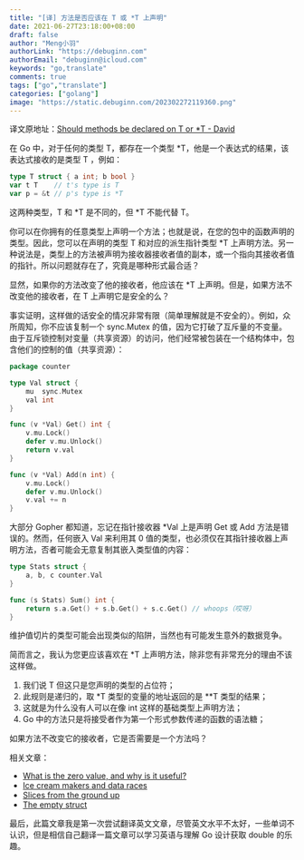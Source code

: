 ```yaml
---
title: "[译] 方法是否应该在 T 或 *T 上声明"
date: 2021-06-27T23:18:00+08:00
draft: false
author: "Meng小羽"
authorLink: "https://debuginn.com"
authorEmail: "debuginn@icloud.com"
keywords: "go,translate"
comments: true
tags: ["go","translate"]
categories: ["golang"]
image: "https://static.debuginn.com/202302272119360.png"
---
```


译文原地址：[Should methods be declared on T or *T - David](https://dave.cheney.net/2016/03/19/should-methods-be-declared-on-t-or-t)

在 Go 中，对于任何的类型 T，都存在一个类型 *T，他是一个表达式的结果，该表达式接收的是类型 T ，例如：

```go
type T struct { a int; b bool } 
var t T    // t's type is T 
var p = &t // p's type is *T
```

这两种类型，T 和 *T 是不同的，但 *T 不能代替 T。

你可以在你拥有的任意类型上声明一个方法；也就是说，在您的包中的函数声明的类型。因此，您可以在声明的类型 T 和对应的派生指针类型 *T 上声明方法。另一种说法是，类型上的方法被声明为接收器接收者值的副本，或一个指向其接收者值的指针。所以问题就存在了，究竟是哪种形式最合适？

显然，如果你的方法改变了他的接收者，他应该在 *T 上声明。但是，如果方法不改变他的接收者，在 T 上声明它是安全的么？

事实证明，这样做的话安全的情况非常有限（简单理解就是不安全的）。例如，众所周知，你不应该复制一个 sync.Mutex 的值，因为它打破了互斥量的不变量。由于互斥锁控制对变量（共享资源）的访问，他们经常被包装在一个结构体中，包含他们的控制的值（共享资源）：

```go
package counter

type Val struct {
    mu  sync.Mutex
    val int
}

func (v *Val) Get() int {
    v.mu.Lock()
    defer v.mu.Unlock()
    return v.val
}

func (v *Val) Add(n int) {
    v.mu.Lock()
    defer v.mu.Unlock()
    v.val += n
}
```

大部分 Gopher 都知道，忘记在指针接收器 *Val 上是声明 Get 或 Add 方法是错误的。然而，任何嵌入 Val 来利用其 0 值的类型，也必须仅在其指针接收器上声明方法，否者可能会无意复制其嵌入类型值的内容：

```go
type Stats struct {
    a, b, c counter.Val
}

func (s Stats) Sum() int {
    return s.a.Get() + s.b.Get() + s.c.Get() // whoops（哎呀）
}
```

维护值切片的类型可能会出现类似的陷阱，当然也有可能发生意外的数据竞争。

简而言之，我认为您更应该喜欢在 *T 上声明方法，除非您有非常充分的理由不该这样做。

1. 我们说 T 但这只是您声明的类型的占位符； 
2. 此规则是递归的，取 *T 类型的变量的地址返回的是 **T 类型的结果； 
3. 这就是为什么没有人可以在像 int 这样的基础类型上声明方法； 
4. Go 中的方法只是将接受者作为第一个形式参数传递的函数的语法糖；

如果方法不改变它的接收者，它是否需要是一个方法吗？

相关文章：

- [What is the zero value, and why is it useful?](https://dave.cheney.net/2013/01/19/what-is-the-zero-value-and-why-is-it-useful)
- [Ice cream makers and data races](https://dave.cheney.net/2014/06/27/ice-cream-makers-and-data-races)
- [Slices from the ground up](https://dave.cheney.net/2018/07/12/slices-from-the-ground-up)
- [The empty struct](https://dave.cheney.net/2014/03/25/the-empty-struct)

最后，此篇文章我是第一次尝试翻译英文文章，尽管英文水平不太好，一些单词不认识，但是相信自己翻译一篇文章可以学习英语与理解 Go 设计获取 double 的乐趣。